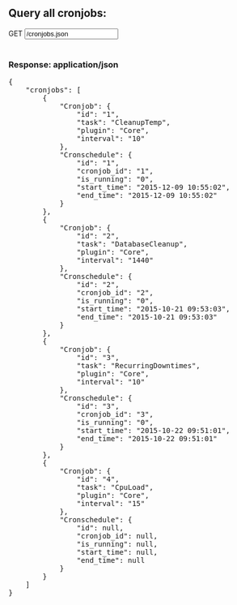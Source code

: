 ## Query all cronjobs:

<div class="input-group">
	<span class="input-group-addon bg-color-green txt-color-white">GET</span>
	<input type="text" class="form-control" readonly="readonly" value="/cronjobs.json">
</div>
<br />
<div class="panel panel-primary">
	<div class="panel-heading">
		<h3 class="panel-title">Response: application/json</h3>
	</div>
	<div class="panel-body">
		<pre>
{
    "cronjobs": [
        {
            "Cronjob": {
                "id": "1",
                "task": "CleanupTemp",
                "plugin": "Core",
                "interval": "10"
            },
            "Cronschedule": {
                "id": "1",
                "cronjob_id": "1",
                "is_running": "0",
                "start_time": "2015-12-09 10:55:02",
                "end_time": "2015-12-09 10:55:02"
            }
        },
        {
            "Cronjob": {
                "id": "2",
                "task": "DatabaseCleanup",
                "plugin": "Core",
                "interval": "1440"
            },
            "Cronschedule": {
                "id": "2",
                "cronjob_id": "2",
                "is_running": "0",
                "start_time": "2015-10-21 09:53:03",
                "end_time": "2015-10-21 09:53:03"
            }
        },
        {
            "Cronjob": {
                "id": "3",
                "task": "RecurringDowntimes",
                "plugin": "Core",
                "interval": "10"
            },
            "Cronschedule": {
                "id": "3",
                "cronjob_id": "3",
                "is_running": "0",
                "start_time": "2015-10-22 09:51:01",
                "end_time": "2015-10-22 09:51:01"
            }
        },
        {
            "Cronjob": {
                "id": "4",
                "task": "CpuLoad",
                "plugin": "Core",
                "interval": "15"
            },
            "Cronschedule": {
                "id": null,
                "cronjob_id": null,
                "is_running": null,
                "start_time": null,
                "end_time": null
            }
        }
    ]
}		</pre>
	</div>
</div>


